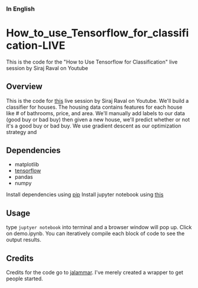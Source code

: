 ### In English

# How_to_use_Tensorflow_for_classification-LIVE
This is the code for the "How to Use Tensorflow for Classification" live session by Siraj Raval on Youtube

## Overview

This is the code for [this](https://www.youtube.com/watch?v=4urPuRoT1sE) live session by Siraj Raval on Youtube. We'll build
a classifier for houses. The housing data contains features for each house like # of bathrooms, price, and area. We'll manually add labels to our data (good buy or bad buy) then given a new house, we'll predict whether or not it's a good buy or bad buy. We use gradient descent as our optimization strategy and 

## Dependencies

* matplotlib
* [tensorflow](https://www.tensorflow.org/get_started/os_setup)
* pandas
* numpy

Install dependencies using [pip](https://pip.pypa.io/en/stable/)
Install jupyter notebook using [this](http://jupyter.readthedocs.io/en/latest/install.html)

## Usage

type `juptyer notebook` into terminal and a browser window will pop up. Click on demo.ipynb. You can iteratively compile 
each block of code to see the output results.

## Credits
Credits for the code go to [jalammar](https://github.com/jalammar). I've merely created a wrapper to get people started.


